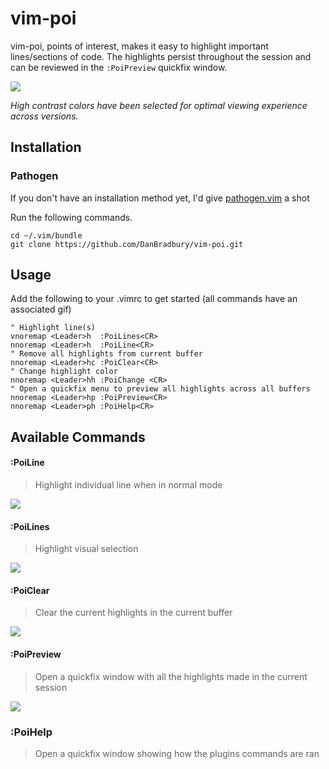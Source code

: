 # vim-poi

vim-poi, points of interest, makes it easy to highlight important lines/sections of code. The highlights persist throughout the session and can be reviewed in the `:PoiPreview` quickfix window.

![](http://i.imgur.com/iDCpsc5.png)

*High contrast colors have been selected for optimal viewing experience across versions.*

## Installation

### Pathogen
If you don't have an installation method yet, I'd give [pathogen.vim](https://github.com/tpope/vim-pathogen) a shot

Run the following commands.

```
cd ~/.vim/bundle
git clone https://github.com/DanBradbury/vim-poi.git
```

## Usage
Add the following to your .vimrc to get started (all commands have an associated gif)

```vim
" Highlight line(s)
vnoremap <Leader>h  :PoiLines<CR>
nnoremap <Leader>h  :PoiLine<CR>
" Remove all highlights from current buffer
nnoremap <Leader>hc :PoiClear<CR>
" Change highlight color
nnoremap <Leader>hh :PoiChange <CR>
" Open a quickfix menu to preview all highlights across all buffers
nnoremap <Leader>hp :PoiPreview<CR>
nnoremap <Leader>ph :PoiHelp<CR>
```

## Available Commands
#### :PoiLine
> Highlight individual line when in normal mode

![](http://i.imgur.com/7gU1bG5.gif)

#### :PoiLines
> Highlight visual selection

![](http://i.imgur.com/xruRsJD.gif)

#### :PoiClear
> Clear the current highlights in the current buffer

![](http://i.imgur.com/9nD3J9v.gif)

#### :PoiPreview
> Open a quickfix window with all the highlights made in the current session

![](http://i.imgur.com/KWygHsl.gif)

### :PoiHelp
> Open a quickfix window showing how the plugins commands are ran
